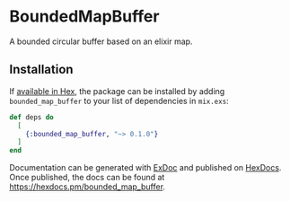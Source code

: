 # BoundedMapBuffer

A bounded circular buffer based on an elixir map.

## Installation

If [available in Hex](https://hex.pm/docs/publish), the package can be installed
by adding `bounded_map_buffer` to your list of dependencies in `mix.exs`:

```elixir
def deps do
  [
    {:bounded_map_buffer, "~> 0.1.0"}
  ]
end
```

Documentation can be generated with [ExDoc](https://github.com/elixir-lang/ex_doc)
and published on [HexDocs](https://hexdocs.pm). Once published, the docs can
be found at <https://hexdocs.pm/bounded_map_buffer>.

